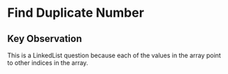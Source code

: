 # Find Duplicate Number

## Key Observation
This is a LinkedList question because each of the values in the array point to other indices in the array.